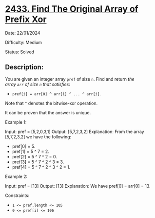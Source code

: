 # [2433\. Find The Original Array of Prefix Xor](https://leetcode.com/problems/find-the-original-array-of-prefix-xor/)

Date: 22/01/2024

Difficulty: Medium

Status: Solved

## Description:

You are given an integer array `pref` of size `n`. Find and return *the array *`arr`* of size *`n`* that satisfies*:

-   `pref[i] = arr[0] ^ arr[1] ^ ... ^ arr[i]`.

Note that `^` denotes the bitwise-xor operation.

It can be proven that the answer is unique.

Example 1:

Input: pref = [5,2,0,3,1]
Output: [5,7,2,3,2]
Explanation: From the array [5,7,2,3,2] we have the following:
- pref[0] = 5.
- pref[1] = 5 ^ 7 = 2.
- pref[2] = 5 ^ 7 ^ 2 = 0.
- pref[3] = 5 ^ 7 ^ 2 ^ 3 = 3.
- pref[4] = 5 ^ 7 ^ 2 ^ 3 ^ 2 = 1.

Example 2:

Input: pref = [13]
Output: [13]
Explanation: We have pref[0] = arr[0] = 13.

Constraints:

-   `1 <= pref.length <= 105`
-   `0 <= pref[i] <= 106`